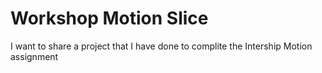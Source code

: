 # Workshop Motion Slice

I want to share a project that I have done to complite the Intership Motion assignment

